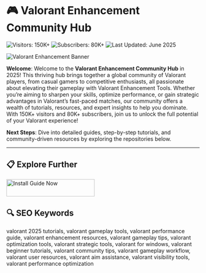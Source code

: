 # 🎮 Valorant Enhancement Community Hub  

![Visitors: 150K+](https://img.shields.io/badge/Visitors-150K+-ff9f43) ![Subscribers: 80K+](https://img.shields.io/badge/Subscribers-80K+-6ab04c) ![Last Updated: June 2025](https://img.shields.io/badge/Last_Updated-June_2025-3498db)  

![Valorant Enhancement Banner](https://i.ytimg.com/vi/Ku_pJZVQXFE/maxresdefault.jpg)  

**Welcome**: Welcome to the **Valorant Enhancement Community Hub** in 2025! This thriving hub brings together a global community of Valorant players, from casual gamers to competitive enthusiasts, all passionate about elevating their gameplay with Valorant Enhancement Tools. Whether you’re aiming to sharpen your skills, optimize performance, or gain strategic advantages in Valorant’s fast-paced matches, our community offers a wealth of tutorials, resources, and expert insights to help you dominate. With 150K+ visitors and 80K+ subscribers, join us to unlock the full potential of your Valorant experience!  

**Next Steps**: Dive into detailed guides, step-by-step tutorials, and community-driven resources by exploring the repositories below.  

---

## 📋 Explore Further  

<a href="https://github.com/Valorant-Enhance-Community/Valorant-Enhancement-Free-Tools-Hub" target="_blank">
  <img src="https://img.shields.io/badge/Start_Tutorial-NOW-3498db" alt="Install Guide Now" width="230" height="45" style="border:none;">
</a>

## 🔍 SEO Keywords  

valorant 2025 tutorials, valorant gameplay tools, valorant performance guide, valorant enhancement resources, valorant gameplay tips, valorant optimization tools, valorant strategic tools, valorant for windows, valorant beginner tutorials, valorant community tips, valorant gameplay workflow, valorant user resources, valorant aim assistance, valorant visibility tools, valorant performance optimization
